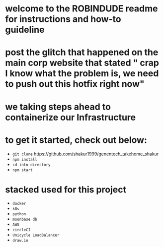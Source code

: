 # welcome to the ROBINDUDE readme for instructions and how-to guideline

# post the glitch that happened on the main corp website that stated " crap I know what the problem is, we need to push out this hotfix right now"
# we taking steps ahead to containerize our Infrastructure 

# to get it started, check out below:
* `git clone` https://github.com/shakur1999/genentech_takehome_shakur
* `npm install`
* `cd into directory`
* `npm start`

# stacked used for this project
* `docker`
* `k8s`
* `python`
* `moonbase db`
* `AWS`
* `circleCI`
* `Unicycle LoadBalancer`
* `draw.io`

